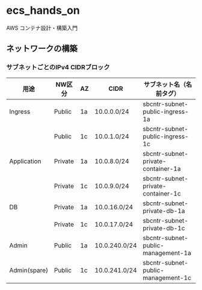 # ecs_hands_on
AWS コンテナ設計・構築入門

## ネットワークの構築

### サブネットごとのIPv4 CIDRブロック

| 用途 | NW区分 | AZ | CIDR | サブネット名（名前タグ） |
| --- | --- | --- | --- | --- |
| Ingress      | Public  | 1a | 10.0.0.0/24   | sbcntr-subnet-public-ingress-1a |
|              | Public  | 1c | 10.0.1.0/24   | sbcntr-subnet-public-ingress-1c |
| Application  | Private | 1a | 10.0.8.0/24   | sbcntr-subnet-private-container-1a |
|              | Private | 1c | 10.0.9.0/24   | sbcntr-subnet-private-container-1c |
| DB           | Private | 1a | 10.0.16.0/24  | sbcntr-subnet-private-db-1a |
|              | Private | 1c | 10.0.17.0/24  | sbcntr-subnet-private-db-1c |
| Admin        | Public  | 1a | 10.0.240.0/24 | sbcntr-subnet-public-management-1a |
| Admin(spare) | Public  | 1c | 10.0.241.0/24 | sbcntr-subnet-public-management-1c |

